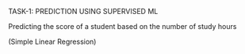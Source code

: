 TASK-1: PREDICTION USING SUPERVISED ML 

Predicting the score of a student based on the number of study hours 

(Simple Linear Regression)

